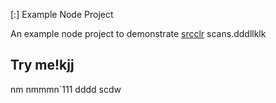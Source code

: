  [:] Example Node Project

An example node project to demonstrate [srcclr](https://www.srcclr.com) scans.dddllklk
## Try me!kjj
nm
nmmmn`111
dddd
scdw
